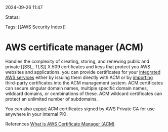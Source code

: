2024-09-26 11:47

Status:

Tags:
[[AWS Security Index]]

# AWS certificate manager (ACM)

 Handles the complexity of creating, storing, and renewing public and private [[SSL, TLS]] X.509 certificates and keys that protect you AWS websites and applications. you can provide certificates for your [integrated AWS services](https://docs.aws.amazon.com/acm/latest/userguide/acm-services.html) either by issuing them directly with ACM or by [importing](https://docs.aws.amazon.com/acm/latest/userguide/import-certificate.html) third-party certificates into the ACM management system. ACM certificates can secure singular domain names, multiple specific domain names, wildcard domains, or combinations of these. ACM wildcard certificates can protect an unlimited number of subdomains.

You can also [export](https://docs.aws.amazon.com/acm/latest/userguide/export-private.html) ACM certificates signed by AWS Private CA for use anywhere in your internal PKI.



References 
[What is AWS Certificate Manager  (ACM)](https://docs.aws.amazon.com/acm/latest/userguide/acm-overview.html)